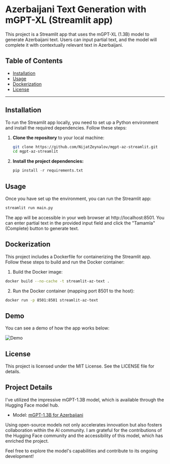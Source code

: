 # Azerbaijani Text Generation with mGPT-XL (Streamlit app)


This project is a Streamlit app that uses the mGPT-XL (1.3B) model to generate Azerbaijani text. Users can input partial text, and the model will complete it with contextually relevant text in Azerbaijani.

## Table of Contents

- [Installation](#installation)
- [Usage](#usage)
- [Dockerization](#dockerization)
- [License](#license)

---

## Installation

To run the Streamlit app locally, you need to set up a Python environment and install the required dependencies. Follow these steps:

1. **Clone the repository** to your local machine:

   ```bash
   git clone https://github.com/NijatZeynalov/mgpt-az-streamlit.git
   cd mgpt-az-streamlit
   ```
2. **Install the project dependencies:**

   ```python
   pip install -r requirements.txt
   ```

## Usage
Once you have set up the environment, you can run the Streamlit app:

```bash
streamlit run main.py
```

The app will be accessible in your web browser at http://localhost:8501. You can enter partial text in the provided input field and click the "Tamamla" (Complete) button to generate text.


## Dockerization

This project includes a Dockerfile for containerizing the Streamlit app. Follow these steps to build and run the Docker container:

1. Build the Docker image:
   
```bash
docker build --no-cache -t streamlit-az-text .
```

2. Run the Docker container (mapping port 8501 to the host):
   
```bash
docker run -p 8501:8501 streamlit-az-text
```

## Demo

You can see a demo of how the app works below:

![Demo](https://github.com/NijatZeynalov/mgpt-az-streamlit/assets/31247506/745d994e-179f-4680-9c40-abc73f0cf2ce)

## License

This project is licensed under the MIT License. See the LICENSE file for details.

## Project Details

I've utilized the impressive mGPT-1.3B model, which is available through the Hugging Face model hub.

- Model: [mGPT-1.3B for Azerbaijani](https://huggingface.co/ai-forever/mGPT-1.3B-azerbaijan)

Using open-source models not only accelerates innovation but also fosters collaboration within the AI community. I am grateful for the contributions of the Hugging Face community and the accessibility of this model, which has enriched the project.

Feel free to explore the model's capabilities and contribute to its ongoing development!

